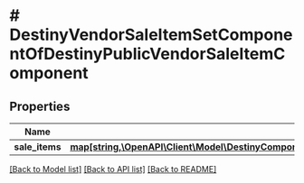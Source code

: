 # # DestinyVendorSaleItemSetComponentOfDestinyPublicVendorSaleItemComponent

## Properties

Name | Type | Description | Notes
------------ | ------------- | ------------- | -------------
**sale_items** | [**map[string,\OpenAPI\Client\Model\DestinyComponentsVendorsDestinyPublicVendorSaleItemComponent]**](DestinyComponentsVendorsDestinyPublicVendorSaleItemComponent.md) |  | [optional]

[[Back to Model list]](../../README.md#models) [[Back to API list]](../../README.md#endpoints) [[Back to README]](../../README.md)
